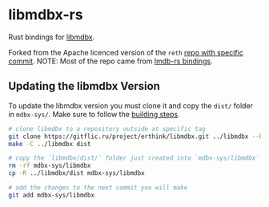 # libmdbx-rs


Rust bindings for [libmdbx](https://libmdbx.dqdkfa.ru).

Forked from the Apache licenced version of the `reth` [repo with specific commit](https://github.com/paradigmxyz/reth/commit/1e0d72459b60327acd23598b33fb275112762c13).
NOTE: Most of the repo came from [lmdb-rs bindings](https://github.com/mozilla/lmdb-rs).

## Updating the libmdbx Version

To update the libmdbx version you must clone it and copy the `dist/` folder in `mdbx-sys/`.
Make sure to follow the [building steps](https://libmdbx.dqdkfa.ru/usage.html#getting).

```bash
# clone libmdbx to a repository outside at specific tag
git clone https://gitflic.ru/project/erthink/libmdbx.git ../libmdbx --branch v0.7.0
make -C ../libmdbx dist

# copy the `libmdbx/dist/` folder just created into `mdbx-sys/libmdbx`
rm -rf mdbx-sys/libmdbx
cp -R ../libmdbx/dist mdbx-sys/libmdbx

# add the changes to the next commit you will make
git add mdbx-sys/libmdbx
```
